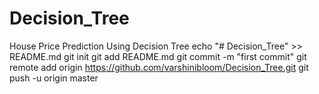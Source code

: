 # Decision_Tree
House Price Prediction Using Decision Tree 
echo "# Decision_Tree" >> README.md
git init
git add README.md
git commit -m "first commit"
git remote add origin https://github.com/varshinibloom/Decision_Tree.git
git push -u origin master
